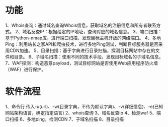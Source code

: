 # 功能

1、Whois查询：通过域名查询Whois信息，获取域名的注册信息和所有者联系方式。
2、域名反查IP：根据给定的IP地址，查询对应的域名信息。
3、端口扫描：基于Python-nmap库，进行端口扫描，发现目标主机开放的网络端口。
4、多地Ping：利用站长之家API和爬虫技术，进行多地Ping测试，判断目标服务器是否采用CDN加速。
5、目录扫描：基于字典进行目录扫描，探测目标网站中存在的文件和目录。
6、子域名扫描：使用不同的技术手段，发现目标域名的子域名信息。
7、WAF探测：构造恶意payload，测试目标网站是否使用Web应用程序防火墙（WAF）进行保护。

# 软件流程

1、命令行 传入-u(url)、-w(目录字典，不传为默认字典)、-v(详细信息)、-e(已知网站架构语言，确定指定语言)
2、whois查询
3、域名反查ip
4、检测waf
5、端口扫描
6、多地ping，检测CDN
7、子域名扫描
8、目录扫描